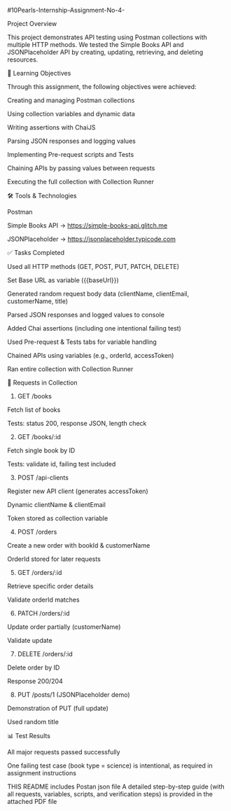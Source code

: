 #10Pearls-Internship-Assignment-No-4-

Project Overview

This project demonstrates API testing using Postman collections with multiple HTTP methods.
We tested the Simple Books API and JSONPlaceholder API by creating, updating, retrieving, and deleting resources.

🎯 Learning Objectives

Through this assignment, the following objectives were achieved:

Creating and managing Postman collections

Using collection variables and dynamic data

Writing assertions with ChaiJS

Parsing JSON responses and logging values

Implementing Pre-request scripts and Tests

Chaining APIs by passing values between requests

Executing the full collection with Collection Runner

🛠️ Tools & Technologies

Postman

Simple Books API → https://simple-books-api.glitch.me

JSONPlaceholder → https://jsonplaceholder.typicode.com

✅ Tasks Completed

Used all HTTP methods (GET, POST, PUT, PATCH, DELETE)

Set Base URL as variable ({{baseUrl}})

Generated random request body data (clientName, clientEmail, customerName, title)

Parsed JSON responses and logged values to console

Added Chai assertions (including one intentional failing test)

Used Pre-request & Tests tabs for variable handling

Chained APIs using variables (e.g., orderId, accessToken)

Ran entire collection with Collection Runner

📂 Requests in Collection
1. GET /books

Fetch list of books

Tests: status 200, response JSON, length check

2. GET /books/:id

Fetch single book by ID

Tests: validate id, failing test included

3. POST /api-clients

Register new API client (generates accessToken)

Dynamic clientName & clientEmail

Token stored as collection variable

4. POST /orders

Create a new order with bookId & customerName

OrderId stored for later requests

5. GET /orders/:id

Retrieve specific order details

Validate orderId matches

6. PATCH /orders/:id

Update order partially (customerName)

Validate update

7. DELETE /orders/:id

Delete order by ID

Response 200/204

8. PUT /posts/1 (JSONPlaceholder demo)

Demonstration of PUT (full update)

Used random title

📊 Test Results

All major requests passed successfully

One failing test case (book type = science) is intentional, as required in assignment instructions

THIS README includes
Postan json file
A detailed step-by-step guide (with all requests, variables, scripts, and verification steps) is provided in the attached PDF file
